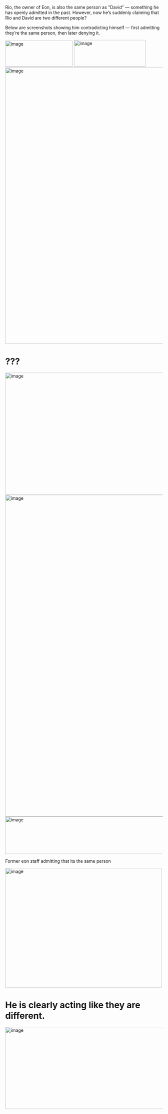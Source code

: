 Rio, the owner of Eon, is also the same person as "David" — something he has openly admitted in the past. However, now he’s suddenly claiming that Rio and David are two different people?

Below are screenshots showing him contradicting himself — first admitting they’re the same person, then later denying it.


<img width="216" height="83" alt="image" src="https://github.com/user-attachments/assets/ba1b649c-22ee-45e3-a5ae-399474005c42" />


<img width="229" height="85" alt="image" src="https://github.com/user-attachments/assets/e48d87dc-111b-4f8c-8804-bd9e1ca8a3a8" />


<img width="1156" height="882" alt="image" src="https://github.com/user-attachments/assets/61d7e981-28ab-46e0-8102-9a7d2bcfc674" />


# ???

<img width="739" height="390" alt="image" src="https://github.com/user-attachments/assets/23aa2ae2-3354-49b0-aa3f-7b241c1da0ca" />

<img width="1264" height="1026" alt="image" src="https://github.com/user-attachments/assets/b631addd-0a94-47b3-a643-9de1df05a769" />

<img width="513" height="120" alt="image" src="https://github.com/user-attachments/assets/283863f4-5dbd-4fbb-9d92-ffaaeaff71ce" />

Former eon staff admitting that its the same person

<img width="500" height="381" alt="image" src="https://github.com/user-attachments/assets/f02b2399-1ac4-4821-b90e-cfd83623ceed" />


# He is clearly acting like they are different.

<img width="1171" height="262" alt="image" src="https://github.com/user-attachments/assets/aef87185-97bd-4560-8bb6-68b8087e89f4" />

